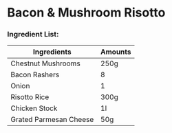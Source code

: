 # Bacon & Mushroom Risotto

### Ingredient List:

| Ingredients            | Amounts |
| ---------------------- | ------- |
| Chestnut Mushrooms     | 250g    |
| Bacon Rashers          | 8       |
| Onion                  | 1       |
| Risotto Rice           | 300g    |
| Chicken Stock          | 1l      |
| Grated Parmesan Cheese | 50g     |
